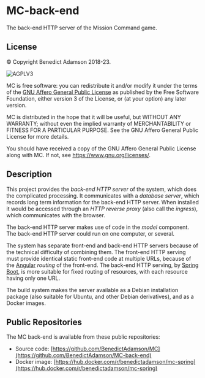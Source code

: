 # MC-back-end
The back-end HTTP server of the Mission Command game.

## License

© Copyright Benedict Adamson 2018-23.
 
![AGPLV3](https://www.gnu.org/graphics/agplv3-with-text-162x68.png)

MC is free software: you can redistribute it and/or modify
it under the terms of the
[GNU Affero General Public License](https://www.gnu.org/licenses/agpl.html)
as published by the Free Software Foundation, either version 3 of the License, or
(at your option) any later version.

MC is distributed in the hope that it will be useful,
but WITHOUT ANY WARRANTY; without even the implied warranty of
MERCHANTABILITY or FITNESS FOR A PARTICULAR PURPOSE.  See the
GNU Affero General Public License for more details.

You should have received a copy of the GNU Affero General Public License
along with MC.  If not, see <https://www.gnu.org/licenses/>.

## Description

This project provides the *back-end HTTP server* of the system, which does the complicated processing.
It communicates with a *database server*, which records long term information for the back-end HTTP server.
When installed it would be accessed through an *HTTP reverse proxy* (also call the *ingress*),
which communicates with the browser.

The back-end HTTP server makes use of code in the *model* component.
The back-end HTTP server could run on one computer, or several.

The system has separate front-end and back-end HTTP servers because of the technical difficulty of combining them.
The front-end HTTP serving must provide identical static front-end code at multiple URLs,
because of the [Angular](https://angular.io/) *routing* of the front-end.
The back-end HTTP serving, by [Spring Boot](http://spring.io/projects/spring-boot),
is more suitable for fixed routing of resources, with each resource having only one URL.

The build system makes the server available as a Debian installation package
(also suitable for Ubuntu, and other Debian derivatives),
and as a Docker images.

## Public Repositories

The MC back-end is available from these public repositories:
* Source code: [https://github.com/BenedictAdamson/MC](https://github.com/BenedictAdamson/MC-back-end)
* Docker image: [https://hub.docker.com/r/benedictadamson/mc-spring](https://hub.docker.com/r/benedictadamson/mc-spring)
